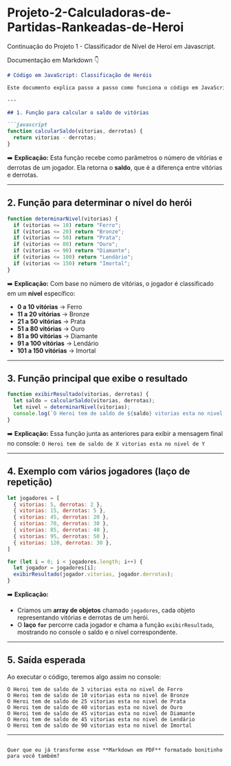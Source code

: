 # Projeto-2-Calculadoras-de-Partidas-Rankeadas-de-Heroi
Continuação do Projeto 1 - Classificador de Nível de Heroi em Javascript. 

Documentação em Markdown 👇

````markdown
# Código em JavaScript: Classificação de Heróis

Este documento explica passo a passo como funciona o código em JavaScript que calcula o **saldo de vitórias** e determina o **nível de um herói**.

---

## 1. Função para calcular o saldo de vitórias

```javascript
function calcularSaldo(vitorias, derrotas) {
  return vitorias - derrotas;
}
````

➡️ **Explicação:**
Esta função recebe como parâmetros o número de vitórias e derrotas de um jogador.
Ela retorna o **saldo**, que é a diferença entre vitórias e derrotas.

---

## 2. Função para determinar o nível do herói

```javascript
function determinarNivel(vitorias) {
  if (vitorias <= 10) return "Ferro";
  if (vitorias <= 20) return "Bronze";
  if (vitorias <= 50) return "Prata";
  if (vitorias <= 80) return "Ouro";
  if (vitorias <= 90) return "Diamante";
  if (vitorias <= 100) return "Lendário";
  if (vitorias <= 150) return "Imortal";
}
```

➡️ **Explicação:**
Com base no número de vitórias, o jogador é classificado em um **nível** específico:

* **0 a 10 vitórias** → Ferro
* **11 a 20 vitórias** → Bronze
* **21 a 50 vitórias** → Prata
* **51 a 80 vitórias** → Ouro
* **81 a 90 vitórias** → Diamante
* **91 a 100 vitórias** → Lendário
* **101 a 150 vitórias** → Imortal

---

## 3. Função principal que exibe o resultado

```javascript
function exibirResultado(vitorias, derrotas) {
  let saldo = calcularSaldo(vitorias, derrotas);
  let nivel = determinarNivel(vitorias);
  console.log(`O Heroi tem de saldo de ${saldo} vitorias esta no nivel de ${nivel}`);
}
```

➡️ **Explicação:**
Essa função junta as anteriores para exibir a mensagem final no console:
`O Heroi tem de saldo de X vitorias esta no nivel de Y`

---

## 4. Exemplo com vários jogadores (laço de repetição)

```javascript
let jogadores = [
  { vitorias: 5, derrotas: 2 },
  { vitorias: 15, derrotas: 5 },
  { vitorias: 45, derrotas: 20 },
  { vitorias: 70, derrotas: 30 },
  { vitorias: 85, derrotas: 40 },
  { vitorias: 95, derrotas: 50 },
  { vitorias: 120, derrotas: 30 },
]

for (let i = 0; i < jogadores.length; i++) {
  let jogador = jogadores[i];
  exibirResultado(jogador.vitorias, jogador.derrotas);
}
```

➡️ **Explicação:**

* Criamos um **array de objetos** chamado `jogadores`, cada objeto representando vitórias e derrotas de um herói.
* O **laço `for`** percorre cada jogador e chama a função `exibirResultado`, mostrando no console o saldo e o nível correspondente.

---

## 5. Saída esperada

Ao executar o código, teremos algo assim no console:

```
O Heroi tem de saldo de 3 vitorias esta no nivel de Ferro
O Heroi tem de saldo de 10 vitorias esta no nivel de Bronze
O Heroi tem de saldo de 25 vitorias esta no nivel de Prata
O Heroi tem de saldo de 40 vitorias esta no nivel de Ouro
O Heroi tem de saldo de 45 vitorias esta no nivel de Diamante
O Heroi tem de saldo de 45 vitorias esta no nivel de Lendário
O Heroi tem de saldo de 90 vitorias esta no nivel de Imortal
```

---

```

Quer que eu já transforme esse **Markdown em PDF** formatado bonitinho para você também?
```
